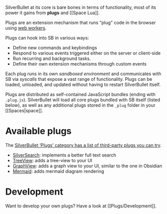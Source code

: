 SilverBullet at its core is bare bones in terms of functionality, most of its power it gains from **plugs** and [[Space Lua]].

Plugs are an extension mechanism that runs “plug” code in the browser using [web workers](https://developer.mozilla.org/en-US/docs/Web/API/Web_Workers_API/Using_web_workers).

Plugs can hook into SB in various ways:
* Define new commands and keybindings
* Respond to various events triggered either on the server or client-side
* Run recurring and background tasks.
* Define their own extension mechanisms through custom events

Each plug runs in its own _sandboxed environment_ and communicates with SB via _syscalls_ that expose a vast range of functionality. Plugs can be loaded, unloaded, and updated without having to restart SilverBullet itself.

Plugs are distributed as self-contained JavaScript bundles (ending with `.plug.js`). SilverBullet will load all core plugs bundled with SB itself (listed below), as well as any additional plugs stored in the `_plug` folder in your [[Spaces|space]].

# Available plugs
The [SilverBullet ‘Plugs’ category has a list of third-party plugs you can try](https://community.silverbullet.md/c/plugs/14).

* [SilverSearch](https://github.com/MrMugame/silversearch): implements a better full text search
* [TreeView](https://github.com/joekrill/silverbullet-treeview): adds a tree-view to your UI
* [GraphView](https://github.com/deepkn/silverbullet-graphview): adds a graph view to your UI, similar to the one in Obsidian
* [Mermaid](https://github.com/silverbulletmd/silverbullet-mermaid): adds mermaid diagram rendering

# Development
Want to develop your own plugs? Have a look at [[Plugs/Development]].
